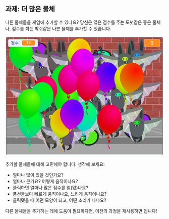 ## 과제: 더 많은 물체
다른 물체들을 게임에 추가할 수 있나요? 당신은 많은 점수를 주는 도넛같은 좋은 물체나, 점수를 깎는 박쥐같은 나쁜 물체를 추가할 수 있습니다.

![스크린샷](images/balloons-objects.png)

추가할 물체들에 대해 고민해야 합니다. 생각해 보세요:

+ 얼마나 많이 있을 것인가요?
+ 얼마나 큰가요? 어떻게 움직이나요?
+ 클릭하면 얼마나 많은 점수를 얻(잃)나요?
+ 풍선들보다 빠르게 움직이나요, 느리게 움직이나요?
+ 클릭됐을 때 어떤 모양이 되고, 어떤 소리가 나나요?

다른 물체들을 추가하는 데에 도움이 필요하다면, 이전의 과정을 재사용하면 됩니다!

